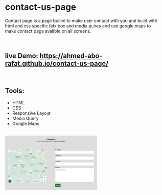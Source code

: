 # contact-us-page
Contact page is a page builed to make user contact with you and build with html and css specific felx box and media quires and use google maps to make contact page avalible on all screens.

<br>

## live Demo: https://ahmed-abo-rafat.github.io/contact-us-page/

<br>

## Tools:
- HTML
- CSS
- Responsive Layout
- Media Query
- Google Maps

<br>
<img 
    src="./contact.PNG" 
    alt="contact"
    title="contact page"
    style="display: inline-block; margin: 0 auto; max-width: 300px"
>
